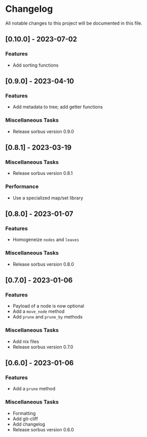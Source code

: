 # Changelog

All notable changes to this project will be documented in this file.

## [0.10.0] - 2023-07-02

### Features

- Add sorting functions

## [0.9.0] - 2023-04-10

### Features

- Add metadata to tree; add getter functions

### Miscellaneous Tasks

- Release sorbus version 0.9.0

## [0.8.1] - 2023-03-19

### Miscellaneous Tasks

- Release sorbus version 0.8.1

### Performance

- Use a specialized map/set library

## [0.8.0] - 2023-01-07

### Features

- Homogeneize `nodes` and `leaves`

### Miscellaneous Tasks

- Release sorbus version 0.8.0

## [0.7.0] - 2023-01-06

### Features

- Payload of a node is now optional
- Add a `move_node` method
- Add `prune` and `prune_by` methods

### Miscellaneous Tasks

- Add nix files
- Release sorbus version 0.7.0

## [0.6.0] - 2023-01-06

### Features

- Add a `prune` method

### Miscellaneous Tasks

- Formatting
- Add git-cliff
- Add changelog
- Release sorbus version 0.6.0

<!-- generated by git-cliff -->
